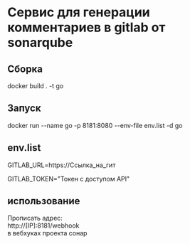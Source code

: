 # Сервис для генерации комментариев в gitlab от sonarqube
## Сборка
docker build . -t go
## Запуск
docker run --name go   -p 8181:8080   --env-file env.list   -d  go
## env.list
GITLAB_URL=https://Ссылка_на_гит

GITLAB_TOKEN="Токен с доступом API"

## использование
Прописать адрес:  
http://[IP]:8181/webhook  
в вебхуках проекта сонар
